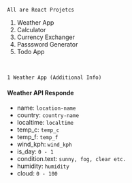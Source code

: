 `All are React Projetcs`

1) Weather App
2) Calculator
3) Currency Exchanger
4) Passsword Generator
5) Todo App

<br>


    1 Weather App (Additional Info)

####  Weather API Responde

* name: `location-name`
* country: `country-name`
* localtime: `localtime`
* temp_c: `temp_c`
* temp_f: `temp_f`
* wind_kph: `wind_kph`
* is_day: `0 - 1` <!-- 0 = night & 1 = day --> 
* condition.text: `sunny, fog, clear etc.`
* humidity: `humidity`
* cloud: `0 - 100`